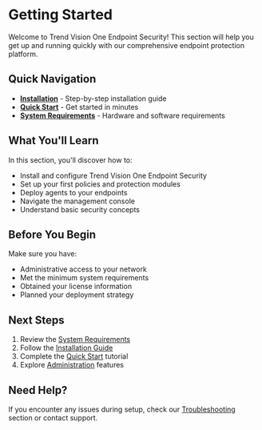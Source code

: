 # Getting Started

Welcome to Trend Vision One Endpoint Security! This section will help you get up and running quickly with our comprehensive endpoint protection platform.

## Quick Navigation

- **[Installation](./installation)** - Step-by-step installation guide
- **[Quick Start](./quick-start)** - Get started in minutes
- **[System Requirements](./system-requirements)** - Hardware and software requirements

## What You'll Learn

In this section, you'll discover how to:

- Install and configure Trend Vision One Endpoint Security
- Set up your first policies and protection modules
- Deploy agents to your endpoints
- Navigate the management console
- Understand basic security concepts

## Before You Begin

Make sure you have:
- Administrative access to your network
- Met the minimum system requirements
- Obtained your license information
- Planned your deployment strategy

## Next Steps

1. Review the [System Requirements](./system-requirements)
2. Follow the [Installation Guide](./installation)
3. Complete the [Quick Start](./quick-start) tutorial
4. Explore [Administration](../administration/) features

## Need Help?

If you encounter any issues during setup, check our [Troubleshooting](../troubleshooting/) section or contact support.